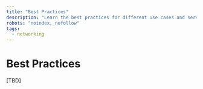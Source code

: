 ```yaml
---
title: "Best Practices"
description: "Learn the best practices for different use cases and service scenarios."
robots: "noindex, nofollow"
tags:
  - networking
---
```


# Best Practices

[TBD]
